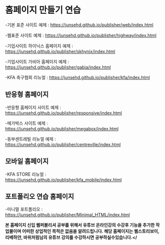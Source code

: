 <h1>홈페이지 만들기 연습</h1>

-기본 표준 사이트 예제 : https://junsehd.github.io/publisher/web/index.html

-웹표준 사이트 예제 : https://junsehd.github.io/publisher/highway/index.html

-기업사이트 하이닉스 홈페이지 예제 : https://junsehd.github.io/publisher/skhynix/index.html

-기업사이트 가비아 홈페이지 예제 : https://junsehd.github.io/publisher/gabia/index.html

-KFA 축구협회 리뉴얼 : https://junsehd.github.io/publisher/kfa/index.html

<h2>반응형 홈페이지</h2>

-반응형 홈페이지 사이트 예제 : https://junsehd.github.io/publisher/responsive/index.html

-메가박스 사이트 예제 : https://junsehd.github.io/publisher/megabox/index.html

-동부센트레빌 리뉴얼 예제 : https://junsehd.github.io/publisher/centreville/index.html


<h2>모바일 홈페이지</h2>

-KFA STORE 리뉴얼 : https://junsehd.github.io/publisher/kfa_mobile/index.html

<h2>포트폴리오 연습 홈페이지</h2>

-미니멀 포트폴리오 :  https://junsehd.github.io/publisher/Minimal_HTML/index.html




<strong>본 홈페이지 신입 웹퍼블리셔 공부를 위해서 유튜브 온라인강의 수강후 기능을 추가한 작업물이며 어떠한 상업적인 목적은 없음을 알려드립니다.
해당 홈페이지는 웹스토리보이, 리베하얀, 바위처럼님의 유튜브 강의를 수강하시면 공부하실수있습니다.</<strong>
